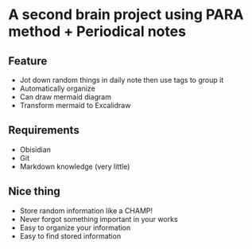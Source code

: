 # A second brain project using PARA method + Periodical notes

## Feature
- Jot down random things in daily note then use tags to group it
- Automatically organize
- Can draw mermaid diagram
- Transform mermaid to Excalidraw

## Requirements
- Obisidian
- Git
- Markdown knowledge (very little)

## Nice thing
- Store random information like a CHAMP!
- Never forgot something important in your works
- Easy to organize your information
- Easy to find stored information

